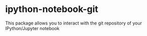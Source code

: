 # ipython-notebook-git
This package allows you to interact with the git repository of your IPython/Jupyter notebook
